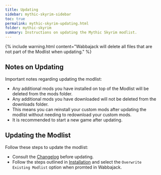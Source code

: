 ```yaml
---
title: Updating
sidebar: mythic-skyrim-sidebar
toc: true
permalink: mythic-skyrim-updating.html
folder: mythic-skyrim
summary: Instructions on updating the Mythic Skyrim modlist.
---
```


{% include warning.html content="Wabbajack will delete all files that are not part of the Modlist when updating." %}

## Notes on Updating

Important notes regarding updating the modlist:
* Any additional mods you have installed on top of the Modlist will be deleted from the mods folder.
* Any additional mods you have downloaded will not be deleted from the downloads folder.
* This means you can reinstall your custom mods after updating the modlist without needing to redownload your custom mods.
* It is recommended to start a new game after updating.

## Updating the Modlist

Follow these steps to update the modlist:
* Consult the [Changelog] before updating.
* Follow the steps outlined in [Installation] and select the `Overwrite Existing Modlist` option when promted in Wabbajack.


[Changelog]: mythic-skyrim-changelog.html
[Installation]: mythic-skyrim-installation.html
